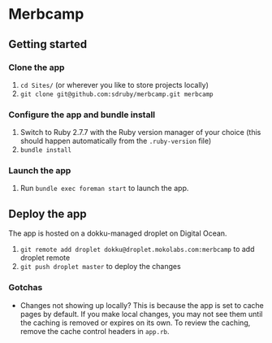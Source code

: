Merbcamp
========

## Getting started

### Clone the app
1. `cd Sites/` (or wherever you like to store projects locally)
2. `git clone git@github.com:sdruby/merbcamp.git merbcamp`

### Configure the app and bundle install
1. Switch to Ruby 2.7.7 with the Ruby version manager of your choice (this
should happen automatically from the `.ruby-version` file)
2. `bundle install`

### Launch the app
1. Run `bundle exec foreman start` to launch the app.

## Deploy the app
The app is hosted on a dokku-managed droplet on Digital Ocean.

1. `git remote add droplet dokku@droplet.mokolabs.com:merbcamp` to add droplet remote
2. `git push droplet master` to deploy the changes

### Gotchas

- Changes not showing up locally? This is because the app is set to cache pages by default. If you make local changes, you may not see them until the caching is removed or expires on its own. To review the caching, remove the cache control headers in `app.rb`.
